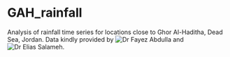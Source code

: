 # GAH_rainfall
Analysis of rainfall time series for locations close to Ghor Al-Haditha, Dead Sea, Jordan. Data kindly provided by ![Dr Fayez Abdulla](http://www.just.edu.jo/eportfolio/Pages/Default.aspx?email=fabdulla) and ![Dr Elias Salameh](https://www.researchgate.net/profile/Elias_Salameh).
